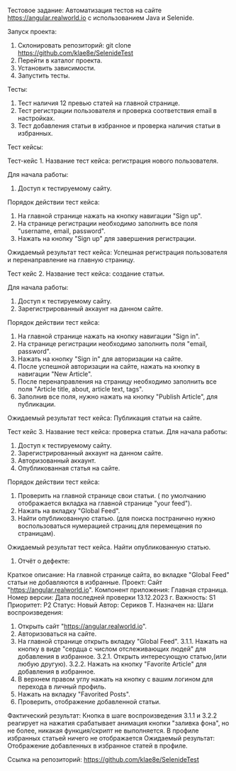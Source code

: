 Тестовое задание: Автоматизация тестов на сайте https://angular.realworld.io с использованием Java и Selenide.

Запуск проекта:
1. Склонировать репозиторий: git clone https://github.com/klae8e/SelenideTest
2. Перейти в каталог проекта.
3. Установить зависимости.
4. Запустить тесты.

Тесты:
1. Тест наличия 12 превью статей на главной странице.
2. Тест регистрации пользователя и проверка соответствия email в настройках.
3. Тест добавления статьи в избранное и проверка наличия статьи в избранных.

Тест кейсы:

Тест-кейс 1.
Название тест кейса: регистрация нового пользователя.

Для начала работы: 
1. Доступ к тестируемому сайту.

Порядок действии тест кейса:
1.	На главной странице нажать на кнопку навигации "Sign up".
2.	На странице регистрации необходимо заполнить все поля "username, email, password".
3.	Нажать на кнопку "Sign up" для завершения регистрации.
	
Ожидаемый результат тест кейса:
	Успешная регистрация пользователя и перенаправление на главную страницу.	

Тест кейс 2.
Название тест кейса: создание статьи.

Для начала работы: 
1.	Доступ к тестируемому сайту.
2.	Зарегистрированный аккаунт на данном сайте.
	
Порядок действии тест кейса:
1.	На главной странице нажать на кнопку навигации "Sign in".
2.	На странице регистрации необходимо заполнить поля "email, password".
3.	Нажать на кнопку "Sign in" для авторизации на сайте.
4.	После успешной авторизации на сайте, нажать на кнопку в навигации "New Article".
5.	После перенаправления на страницу необходимо заполнить все поля "Article title, about, article text, tags".
6.	Заполнив все поля, нужно нажать на кнопку "Publish Article", для публикации.
	
Ожидаемый результат тест кейса:
	Публикация статьи на сайте.

Тест кейс 3.
Название тест кейса: проверка статьи.
	Для начала работы: 
1.	Доступ к тестируемому сайту.
2.	Зарегистрированный аккаунт на данном сайте.
3.	Авторизованный аккаунт.
4.	Опубликованная статья на сайте.

Порядок действии тест кейса:
1.	Проверить на главной странице свои статьи. ( по умолчанию отображается вкладка на главной странице "your feed").
2.	Нажать на вкладку "Global Feed".
3.	Найти опубликованную статью. (для поиска постранично нужно воспользоваться нумерацией страниц для перемещения по страницам).

Ожидаемый результат тест кейса.
	Найти опубликованную статью.

1. Отчёт о дефекте:

Краткое описание: На главной странице сайта, во вкладке "Global Feed" статьи не добавляются в избранные.
Проект: Сайт "https://angular.realworld.io".
Компонент приложения: Главная страница.
Номер версии: Дата последней проверки 13.12.2023 г.
Важность: S1
Приоритет: P2
Статус: Новый
Автор: Сериков Т.
Назначен на: 
Шаги воспроизведения: 
1. Открыть сайт "https://angular.realworld.io".
2. Авторизоваться на сайте.
3. На главной странице открыть вкладку "Global Feed".
	3.1.1. Нажать на кнопку в виде "сердца с числом отслеживающих людей" для добавления в избранное.
	3.2.1. Открыть интересующую статью,(или любую другую).
	3.2.2. Нажать на кнопку "Favorite Article" для добавления в избранное.
4. В верхнем правом углу нажать на кнопку с вашим логином для перехода в личный профиль.
5. Нажать на вкладку "Favorited Posts".
6. Проверить, отображение добавленной статьи.

Фактический результат: Кнопка в шаге воспроизведения 3.1.1 и 3.2.2 реагирует на нажатия срабатывает анимация кнопки "заливка фона", но не более, никакая функция/скрипт не выполняется. В профиле избранных статьей ничего не отображается
Ожидаемый результат: Отображение добавленных в избранное статей в профиле.

Ссылка на репозиторий: https://github.com/klae8e/SelenideTest

